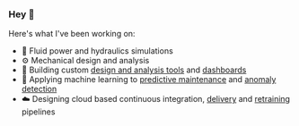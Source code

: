 ### Hey 👋

Here's what I've been working on:
- 🌊 Fluid power and hydraulics simulations
- ⚙️ Mechanical design and analysis
- 🔧 Building custom [design and analysis tools](https://effmap.herokuapp.com/) and [dashboards](https://hsu-performance.hydreco.uk/)
- 🤖 Applying machine learning to [predictive maintenance](https://forecasting.hydreco.uk/) and [anomaly detection](https://anomaly-detector.hydreco.uk/)
- ☁️ Designing cloud based continuous integration, [delivery](https://raw.githubusercontent.com/ivanokhotnikov/test_rig/master/images/serving_architecture.png) and [retraining](https://raw.githubusercontent.com/ivanokhotnikov/test_rig_forecast_vertex/master/images/training_dag.png) pipelines
